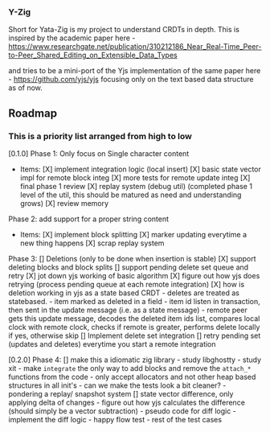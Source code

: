 ### Y-Zig

Short for Yata-Zig is my project to understand CRDTs in depth.
This is inspired by the academic paper here - https://www.researchgate.net/publication/310212186_Near_Real-Time_Peer-to-Peer_Shared_Editing_on_Extensible_Data_Types

and tries to be a mini-port of the Yjs implementation of the same paper here -
https://github.com/yjs/yjs
focusing only on the text based data structure as of now.

## Roadmap

### This is a priority list arranged from high to low
[0.1.0]
Phase 1: Only focus on Single character content
- Items:
  [X] implement integration logic (local insert)
  [X] basic state vector impl for remote block integ
  [X] more tests for remote update integ
  [X] final phase 1 review
  [X] replay system (debug util) (completed phase 1 level of the util, this should be matured as need and understanding grows)
  [X] review memory

Phase 2: add support for a proper string content
- Items:
  [X] implement block splitting
  [X] marker updating everytime a new thing happens
  [X] scrap replay system

Phase 3:
  [] Deletions (only to be done when insertion is stable)
    [X] support deleting blocks and block splits
    [] support pending delete set queue and retry
        [X] jot down yjs working of basic algorithm
        [X] figure out how yjs does retrying (process pending queue at each remote integration)
        [X] how is deletion working in yjs as a state based CRDT
            - deletes are treated as statebased.
            - item marked as deleted in a field
            - item id listen in transaction, then sent in the update message (i.e. as a state message)
            - remote peer gets this update message, decodes the deleted item ids list, compares local clock with remote clock,
              checks if remote is greater, performs delete locally if yes, otherwise skip
        [] Implement delete set integration
        [] retry pending set (updates and deletes) everytime you start a remote integration

[0.2.0]
Phase 4:
  [] make this a idiomatic zig library
      - study libghostty
      - study xit
      - make `integrate` the only way to add blocks and remove the `attach_*` functions from the code
      - only accept allocators and not other heap based structures in all init's
      - can we make the tests look a bit cleaner?
      - pondering a replay/ snapshot system
  [] state vector difference, only applying delta of changes
    - figure out how yjs calculates the difference (should simply be a vector subtraction) 
    - pseudo code for diff logic
    - implement the diff logic
    - happy flow test
    - rest of the test cases
